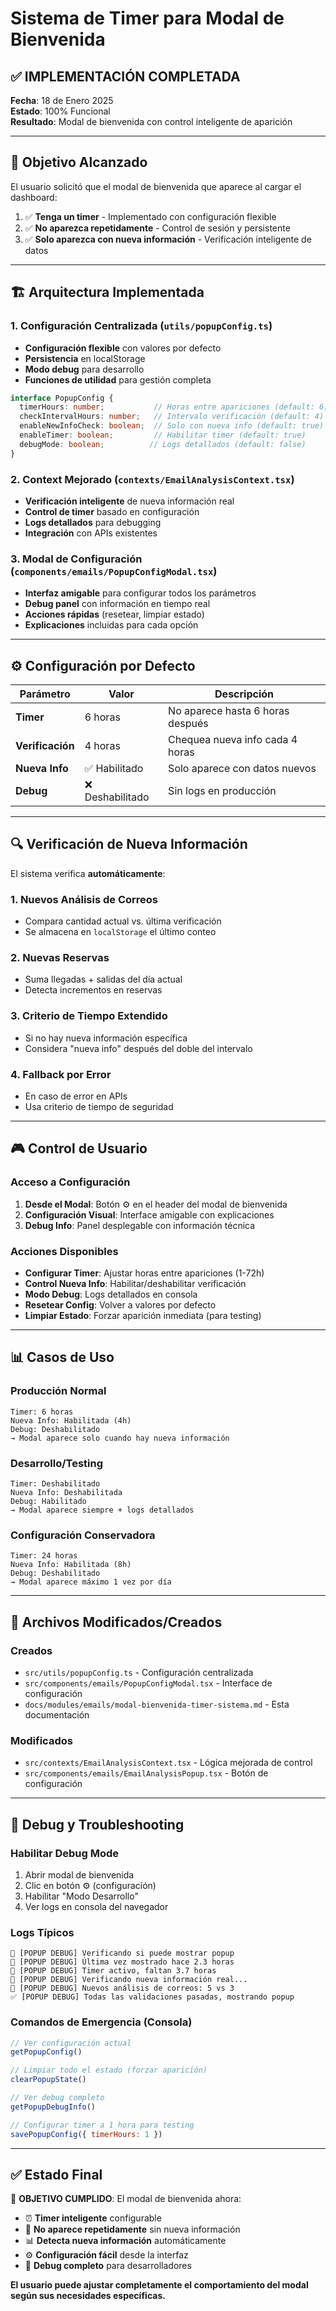 # Sistema de Timer para Modal de Bienvenida

## ✅ **IMPLEMENTACIÓN COMPLETADA**

**Fecha**: 18 de Enero 2025  
**Estado**: 100% Funcional  
**Resultado**: Modal de bienvenida con control inteligente de aparición

---

## 🎯 **Objetivo Alcanzado**

El usuario solicitó que el modal de bienvenida que aparece al cargar el dashboard:
1. ✅ **Tenga un timer** - Implementado con configuración flexible
2. ✅ **No aparezca repetidamente** - Control de sesión y persistente
3. ✅ **Solo aparezca con nueva información** - Verificación inteligente de datos

---

## 🏗️ **Arquitectura Implementada**

### **1. Configuración Centralizada (`utils/popupConfig.ts`)**
- **Configuración flexible** con valores por defecto
- **Persistencia** en localStorage
- **Modo debug** para desarrollo
- **Funciones de utilidad** para gestión completa

```typescript
interface PopupConfig {
  timerHours: number;           // Horas entre apariciones (default: 6)
  checkIntervalHours: number;   // Intervalo verificación (default: 4)
  enableNewInfoCheck: boolean;  // Solo con nueva info (default: true)
  enableTimer: boolean;         // Habilitar timer (default: true)
  debugMode: boolean;          // Logs detallados (default: false)
}
```

### **2. Context Mejorado (`contexts/EmailAnalysisContext.tsx`)**
- **Verificación inteligente** de nueva información real
- **Control de timer** basado en configuración
- **Logs detallados** para debugging
- **Integración** con APIs existentes

### **3. Modal de Configuración (`components/emails/PopupConfigModal.tsx`)**
- **Interfaz amigable** para configurar todos los parámetros
- **Debug panel** con información en tiempo real
- **Acciones rápidas** (resetear, limpiar estado)
- **Explicaciones** incluidas para cada opción

---

## ⚙️ **Configuración por Defecto**

| Parámetro | Valor | Descripción |
|-----------|-------|-------------|
| **Timer** | 6 horas | No aparece hasta 6 horas después |
| **Verificación** | 4 horas | Chequea nueva info cada 4 horas |
| **Nueva Info** | ✅ Habilitado | Solo aparece con datos nuevos |
| **Debug** | ❌ Deshabilitado | Sin logs en producción |

---

## 🔍 **Verificación de Nueva Información**

El sistema verifica **automáticamente**:

### **1. Nuevos Análisis de Correos**
- Compara cantidad actual vs. última verificación
- Se almacena en `localStorage` el último conteo

### **2. Nuevas Reservas**
- Suma llegadas + salidas del día actual
- Detecta incrementos en reservas

### **3. Criterio de Tiempo Extendido**
- Si no hay nueva información específica
- Considera "nueva info" después del doble del intervalo

### **4. Fallback por Error**
- En caso de error en APIs
- Usa criterio de tiempo de seguridad

---

## 🎮 **Control de Usuario**

### **Acceso a Configuración**
1. **Desde el Modal**: Botón ⚙️ en el header del modal de bienvenida
2. **Configuración Visual**: Interface amigable con explicaciones
3. **Debug Info**: Panel desplegable con información técnica

### **Acciones Disponibles**
- **Configurar Timer**: Ajustar horas entre apariciones (1-72h)
- **Control Nueva Info**: Habilitar/deshabilitar verificación
- **Modo Debug**: Logs detallados en consola
- **Resetear Config**: Volver a valores por defecto
- **Limpiar Estado**: Forzar aparición inmediata (para testing)

---

## 📊 **Casos de Uso**

### **Producción Normal**
```
Timer: 6 horas
Nueva Info: Habilitada (4h)
Debug: Deshabilitado
→ Modal aparece solo cuando hay nueva información
```

### **Desarrollo/Testing**
```
Timer: Deshabilitado
Nueva Info: Deshabilitada
Debug: Habilitado
→ Modal aparece siempre + logs detallados
```

### **Configuración Conservadora**
```
Timer: 24 horas
Nueva Info: Habilitada (8h)
Debug: Deshabilitado
→ Modal aparece máximo 1 vez por día
```

---

## 🔧 **Archivos Modificados/Creados**

### **Creados**
- `src/utils/popupConfig.ts` - Configuración centralizada
- `src/components/emails/PopupConfigModal.tsx` - Interface de configuración
- `docs/modules/emails/modal-bienvenida-timer-sistema.md` - Esta documentación

### **Modificados**
- `src/contexts/EmailAnalysisContext.tsx` - Lógica mejorada de control
- `src/components/emails/EmailAnalysisPopup.tsx` - Botón de configuración

---

## 🐛 **Debug y Troubleshooting**

### **Habilitar Debug Mode**
1. Abrir modal de bienvenida
2. Clic en botón ⚙️ (configuración)
3. Habilitar "Modo Desarrollo"
4. Ver logs en consola del navegador

### **Logs Típicos**
```
🐛 [POPUP DEBUG] Verificando si puede mostrar popup
🐛 [POPUP DEBUG] Última vez mostrado hace 2.3 horas
🐛 [POPUP DEBUG] Timer activo, faltan 3.7 horas
🐛 [POPUP DEBUG] Verificando nueva información real...
🐛 [POPUP DEBUG] Nuevos análisis de correos: 5 vs 3
✅ [POPUP DEBUG] Todas las validaciones pasadas, mostrando popup
```

### **Comandos de Emergencia (Consola)**
```javascript
// Ver configuración actual
getPopupConfig()

// Limpiar todo el estado (forzar aparición)
clearPopupState()

// Ver debug completo
getPopupDebugInfo()

// Configurar timer a 1 hora para testing
savePopupConfig({ timerHours: 1 })
```

---

## ✅ **Estado Final**

🎯 **OBJETIVO CUMPLIDO**: El modal de bienvenida ahora:
- ⏰ **Timer inteligente** configurable
- 🚫 **No aparece repetidamente** sin nueva información  
- 📊 **Detecta nueva información** automáticamente
- ⚙️ **Configuración fácil** desde la interfaz
- 🐛 **Debug completo** para desarrolladores

**El usuario puede ajustar completamente el comportamiento del modal según sus necesidades específicas.** 